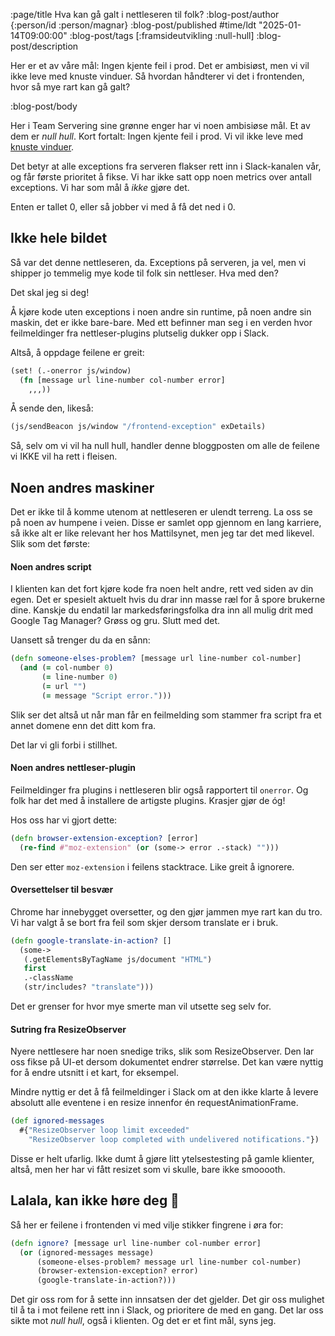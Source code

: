 :page/title Hva kan gå galt i nettleseren til folk?
:blog-post/author {:person/id :person/magnar}
:blog-post/published #time/ldt "2025-01-14T09:00:00"
:blog-post/tags [:framsideutvikling :null-hull]
:blog-post/description

Her er et av våre mål: Ingen kjente feil i prod. Det er ambisiøst, men vi
vil ikke leve med knuste vinduer. Så hvordan håndterer vi det i frontenden,
hvor så mye rart kan gå galt?

:blog-post/body

Her i Team Servering sine grønne enger har vi noen ambisiøse mål. Et av dem er *null
hull*. Kort fortalt: Ingen kjente feil i prod. Vi vil ikke leve med [knuste
vinduer](https://blog.codinghorror.com/the-broken-window-theory/).

Det betyr at alle exceptions fra serveren flakser rett inn i Slack-kanalen vår,
og får første prioritet å fikse. Vi har ikke satt opp noen metrics over antall
exceptions. Vi har som mål å *ikke* gjøre det.

Enten er tallet 0, eller så jobber vi med å få det ned i 0.

## Ikke hele bildet

Så var det denne nettleseren, da. Exceptions på serveren, ja vel, men vi shipper
jo temmelig mye kode til folk sin nettleser. Hva med den?

Det skal jeg si deg!

Å kjøre kode uten exceptions i noen andre sin runtime, på noen andre sin maskin,
det er ikke bare-bare. Med ett befinner man seg i en verden hvor feilmeldinger
fra nettleser-plugins plutselig dukker opp i Slack.

Altså, å oppdage feilene er greit:

```clj
(set! (.-onerror js/window)
  (fn [message url line-number col-number error]
    ,,,))
```

Å sende den, likeså:

```clj
(js/sendBeacon js/window "/frontend-exception" exDetails)
```

Så, selv om vi vil ha null hull, handler denne bloggposten om alle de feilene vi
IKKE vil ha rett i fleisen.

## Noen andres maskiner

Det er ikke til å komme utenom at nettleseren er ulendt terreng. La oss se på
noen av humpene i veien. Disse er samlet opp gjennom en lang karriere, så ikke
alt er like relevant her hos Mattilsynet, men jeg tar det med likevel. Slik som
det første:

#### Noen andres script

I klienten kan det fort kjøre kode fra noen helt andre, rett ved siden av din
egen. Det er spesielt aktuelt hvis du drar inn masse ræl for å spore brukerne
dine. Kanskje du endatil lar markedsføringsfolka dra inn all mulig drit med
Google Tag Manager? Grøss og gru. Slutt med det.

Uansett så trenger du da en sånn:

```clj
(defn someone-elses-problem? [message url line-number col-number]
  (and (= col-number 0)
       (= line-number 0)
       (= url "")
       (= message "Script error.")))
```

Slik ser det altså ut når man får en feilmelding som stammer fra script fra et
annet domene enn det ditt kom fra.

Det lar vi gli forbi i stillhet.

#### Noen andres nettleser-plugin

Feilmeldinger fra plugins i nettleseren blir også rapportert til `onerror`. Og
folk har det med å installere de artigste plugins. Krasjer gjør de óg!

Hos oss har vi gjort dette:

```clj
(defn browser-extension-exception? [error]
  (re-find #"moz-extension" (or (some-> error .-stack) "")))
```

Den ser etter `moz-extension` i feilens stacktrace. Like greit å ignorere.

#### Oversettelser til besvær

Chrome har innebygget oversetter, og den gjør jammen mye rart kan du tro. Vi har
valgt å se bort fra feil som skjer dersom translate er i bruk.

```clj
(defn google-translate-in-action? []
  (some->
   (.getElementsByTagName js/document "HTML")
   first
   .-className
   (str/includes? "translate")))
```

Det er grenser for hvor mye smerte man vil utsette seg selv for.

#### Sutring fra ResizeObserver

Nyere nettlesere har noen snedige triks, slik som ResizeObserver. Den lar
oss fikse på UI-et dersom dokumentet endrer størrelse. Det kan være nyttig for å
endre utsnitt i et kart, for eksempel.

Mindre nyttig er det å få feilmeldinger i Slack om at den ikke klarte å levere
absolutt alle eventene i en resize innenfor én requestAnimationFrame.

```clj
(def ignored-messages
  #{"ResizeObserver loop limit exceeded"
    "ResizeObserver loop completed with undelivered notifications."})
```

Disse er helt ufarlig. Ikke dumt å gjøre litt ytelsestesting på gamle klienter,
altså, men her har vi fått resizet som vi skulle, bare ikke smooooth.

## Lalala, kan ikke høre deg 🙉

Så her er feilene i frontenden vi med vilje stikker fingrene i øra for:

```clj
(defn ignore? [message url line-number col-number error]
  (or (ignored-messages message)
      (someone-elses-problem? message url line-number col-number)
      (browser-extension-exception? error)
      (google-translate-in-action?)))
```

Det gir oss rom for å sette inn innsatsen der det gjelder. Det gir oss mulighet
til å ta i mot feilene rett inn i Slack, og prioritere de med en gang. Det lar
oss sikte mot *null hull*, også i klienten. Og det er
et fint mål, syns jeg.
